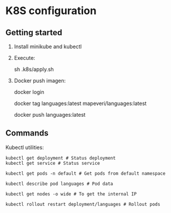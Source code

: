 K8S configuration
=================

Getting started
---------------

1. Install minikube and kubectl

2. Execute:

    sh .k8s/apply.sh

3. Docker push imagen:

    docker login 

    docker tag languages:latest mapeveri/languages:latest

    docker push languages:latest

Commands
--------

Kubectl utilities:

    kubectl get deployment # Status deployment
    kubectl get service # Status service

    kubectl get pods -n default # Get pods from default namespace

    kubectl describe pod languages # Pod data

    kubectl get nodes -o wide # To get the internal IP

    kubectl rollout restart deployment/languages # Rollout pods
